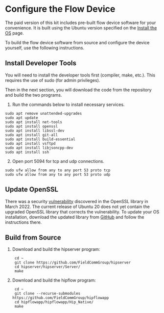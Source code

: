 # Configure the Flow Device

The paid version of this kit includes pre-built flow device software for your convenience. It is built using the Ubuntu version specified on the [Install the OS](https://github.com/FieldCommGroup/HART-IP-Developer-Kit/blob/master/doc/Install%20OS.md) page.

To build the flow device software from source and configure the device yourself, use the following instructions.

## Install Developer Tools

You will need to install the developer tools first \(compiler, make, etc.\). This requires the use of sudo \(for admin privileges\).

Then in the next section, you will download the code from the repository and build the two programs.


1. Run the commands below to install necessary services. 
   
```
sudo apt remove unattended-upgrades
sudo apt update
sudo apt install net-tools
sudo apt install openssl
sudo apt install libssl-dev
sudo apt install git-all
sudo apt install build-essential
sudo apt install vsftpd
sudo apt install libjsoncpp-dev
sudo apt install ssh
```
2. Open port 5094 for tcp and udp connections.
```
sudo ufw allow from any to any port 53 proto tcp
sudo ufw allow from any to any port 53 proto udp
```

## Update OpenSSL

There was a security [vulnerability](https://www.openssl.org/news/secadv/20220315.txt) discovered in the OpenSSL library in March 2022. The current release of Ubuntu 20 does not yet contain the upgraded OpenSSL library that corrects the vulnerability.  To update your OS installation, download the updated library from [GitHub](https://github.com/openssl/openssl) and follow the instructions there.

## Build from Source

1. Download and build the hipserver program:

   ```text
    cd ~
    git clone https://github.com/FieldCommGroup/hipserver
    cd hipserver/hipserver/Server/
    make
   ```

2. Download and build the hipflow program:

   ```text
    cd ~
    git clone --recurse-submodules https://github.com/FieldCommGroup/hipflowapp
    cd hipflowapp/hipflowapp/Hip_Native/
    make
   ```

